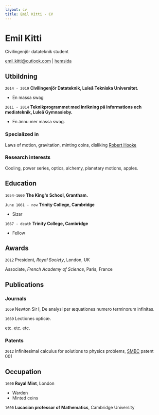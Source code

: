```yaml
---
layout: cv
title: Emil Kitti - CV
---
```

# Emil Kitti
Civilingenjör datateknik student

<div id="webaddress">
<a href="mailto:emil.kitti@outlook.com">emil.kitti@outlook.com</a>
| <a href="http://cx.gs">hemsida</a>
</div>

## Utbildning
 `2014 - 2019`
__Civilingenjör Datateknik, Luleå Tekniska Universitet.__
- En massa swag

 `2011 - 2014`
 __Teknikprogrammet med inrikning på informations och mediateknik, Luleå Gymnasieby.__
 - En ännu mer massa swag.
### Specialized in

Laws of motion, gravitation, minting coins, disliking [Robert Hooke](http://en.wikipedia.org/wiki/Robert_Hooke)


### Research interests

Cooling, power series, optics, alchemy, planetary motions, apples.


## Education

`1654-1660`
__The King's School, Grantham.__

`June 1661 - now`
__Trinity College, Cambridge__

- Sizar

`1667 - death`
__Trinity College, Cambridge__

- Fellow



## Awards

`2012`
President, *Royal Society*, London, UK

Associate, *French Academy of Science*, Paris, France



## Publications

<!-- A list is also available [online](http://scholar.google.co.uk/citations?user=LTOTl0YAAAAJ) -->

### Journals

`1669`
Newton Sir I, De analysi per æquationes numero terminorum infinitas. 

`1669`
Lectiones opticæ.

etc. etc. etc.

### Patents

`2012`
Infinitesimal calculus for solutions to physics problems, [SMBC](http://www.techdirt.com/articles/20121011/09312820678/if-patents-had-been-around-time-newton.shtml) patent 001


## Occupation

`1600`
__Royal Mint__, London

- Warden
- Minted coins

`1600`
__Lucasian professor of Mathematics__, Cambridge University



<!-- ### Footer

Last updated: May 2013 -->


